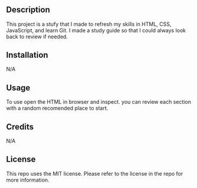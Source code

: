 # <Pre-work-studyguide>

## Description

This project is a stufy that I made to refresh my skills in HTML, CSS, JavaScript, and learn Git. I made a study guide so that I could always look back to review if needed. 


## Installation

N/A

## Usage

To use open the HTML in browser and inspect. you can review each section with a random recomended place to start.

## Credits

N/A

## License

This repo uses the MIT license. Please refer to the license in the repo for more information.
